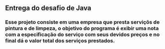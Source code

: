 ## Entrega do desafio de Java 

### Esse projeto consiste em uma empresa que presta serviçõs de pintura e de limpeza, o objetivo do programa é exibir uma nota com a especificação do serviço com seus devidos preços e no final dá o valor total dos serviços prestados. 